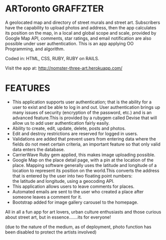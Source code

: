 # **ARToronto GRAFFZTER**

A geolocated map and directory of street murals and street art. Subscribers have the capability to upload photos and address, then the app calculates its position on the map, in a local and global scope and scale, provided by Google Map API, comments, star ratings, and email notification are also possible under user authentication. This is an app applying  OO Programming, and algorithm.

Coded in: HTML, CSS, RUBY, RUBY on RAILS.

Visit the app at: http://nomster-three-art.herokuapp.com/

# **FEATURES**

* This application supports user authentication; that is the ability for a user to exist and be able to log in and out. User authentication brings up many issues of security (encryption of the password, etc.) and is an advanced feature.This is provided by a rubygem called Devise that will allow us to add user authentication fairly easily.
* Ability to create, edit, update, delete, posts and photos.
* Edit and destroy restrictions are reserved for logged in users.
* Validations are added that prevent users from entering data where the fields do not meet certain criteria, an important feature so that only valid data enters the database.
* CarrierWave Ruby gem applied, this makes image uploading possible.
* Google Map on the place detail page, with a pin at the location of the place. Mapping software generally uses the latitude and longitude of a location to represent its position on the world.This converts the address that is entered by the user into two floating point numbers: the latitude and longitude, using a geocoding API.
* This application allows users to leave comments for places.
* Automated emails are sent to the user who created a place after someone leaves a comment for it.
* Bootstrap added for image gallery carousel to the homepage. 

All in all a fun app for art lovers, urban culture enthusiasts and those curious about street art, but in essence…….its for everyone!

(due to the nature of the medium, as of deployment, photo function has been disabled to protect the artists involved)

